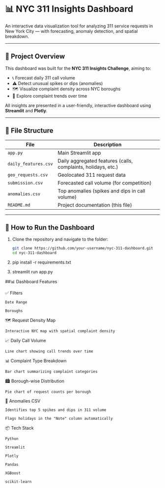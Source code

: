 # 📊 NYC 311 Insights Dashboard

An interactive data visualization tool for analyzing 311 service requests in New York City — with forecasting, anomaly detection, and spatial breakdown.

---

## 🚀 Project Overview

This dashboard was built for the **NYC 311 Insights Challenge**, aiming to:

- 📞 Forecast daily 311 call volume  
- ⚠️ Detect unusual spikes or dips (anomalies)  
- 🗺️ Visualize complaint density across NYC boroughs  
- 📅 Explore complaint trends over time  

All insights are presented in a user-friendly, interactive dashboard using **Streamlit** and **Plotly**.

---

## 📁 File Structure

| File | Description |
|------|-------------|
| `app.py` | Main Streamlit app |
| `daily_features.csv` | Daily aggregated features (calls, complaints, holidays, etc.) |
| `geo_requests.csv` | Geolocated 311 request data |
| `submission.csv` | Forecasted call volume (for competition) |
| `anomalies.csv` | Top anomalies (spikes and dips in call volume) |
| `README.md` | Project documentation (this file) |

---

## 🔧 How to Run the Dashboard

1. Clone the repository and navigate to the folder:
   ```bash
   git clone https://github.com/your-username/nyc-311-dashboard.git
   cd nyc-311-dashboard

2. pip install -r requirements.txt

3. streamlit run app.py


##📊 Dashboard Features

✅ Filters

    Date Range

    Boroughs

🗺️ Request Density Map

    Interactive NYC map with spatial complaint density

📈 Daily Call Volume

    Line chart showing call trends over time

📊 Complaint Type Breakdown

    Bar chart summarizing complaint categories

🏙️ Borough-wise Distribution

    Pie chart of request counts per borough

📌 Anomalies CSV

    Identifies top 5 spikes and dips in 311 volume

    Flags holidays in the "Note" column automatically

📦 Tech Stack

    Python

    Streamlit

    Plotly

    Pandas

    XGBoost

    scikit-learn
